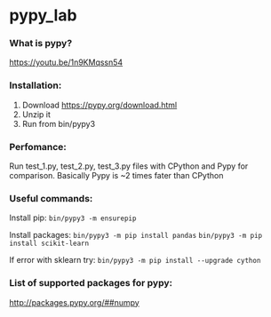 # pypy_lab

### What is pypy?
https://youtu.be/1n9KMqssn54


### Installation:
1. Download https://pypy.org/download.html
2. Unzip it
3. Run from bin/pypy3

### Perfomance:
Run test_1.py, test_2.py, test_3.py files with CPython and Pypy for comparison. Basically Pypy is ~2 times fater than CPython

### Useful commands:

Install pip:
```bin/pypy3 -m ensurepip```

Install packages:
```bin/pypy3 -m pip install pandas```
```bin/pypy3 -m pip install scikit-learn```

If error with sklearn try: 
```bin/pypy3 -m pip install --upgrade cython```


### List of supported packages for pypy:
http://packages.pypy.org/##numpy
